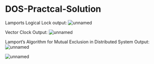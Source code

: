# DOS-Practcal-Solution

Lamports Logical Lock output:
![unnamed](https://user-images.githubusercontent.com/67540881/159927272-327b6655-b896-4ddb-a49e-22483690da20.jpg)



Vector Clock Output:
![unnamed](https://user-images.githubusercontent.com/67540881/159927351-04357c70-7330-4df8-85d5-bf16f1f35905.jpg)




Lamport’s Algorithm for Mutual Exclusion in Distributed System Output:
![unnamed](https://user-images.githubusercontent.com/67540881/159926991-cf0c69e4-68a8-4c23-850e-0288343b87a1.png)

![unnamed](https://user-images.githubusercontent.com/67540881/159927038-a12ead16-7d5c-4d83-b2c8-13ae64bbb21d.png)
